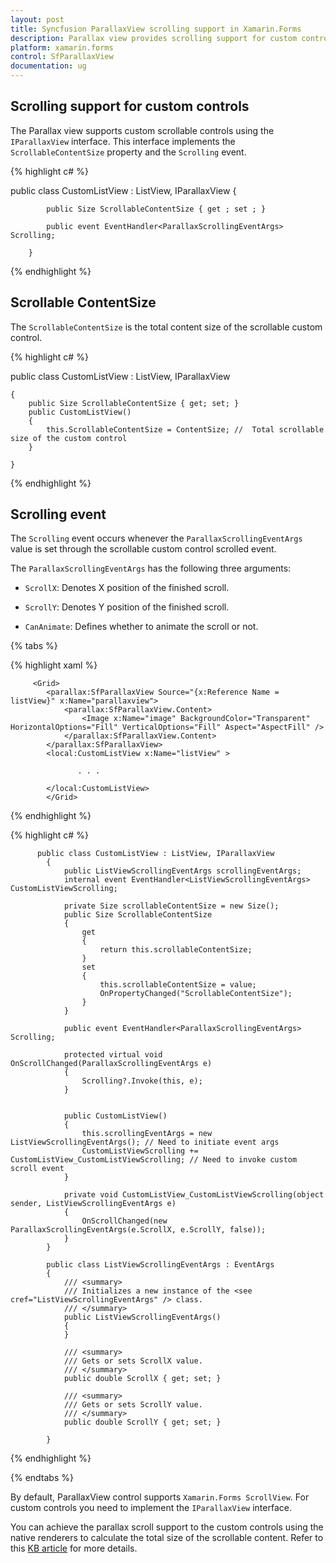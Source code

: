 ```yaml
---
layout: post
title: Syncfusion ParallaxView scrolling support in Xamarin.Forms
description: Parallax view provides scrolling support for custom controls.
platform: xamarin.forms
control: SfParallaxView
documentation: ug
---
```


## Scrolling support for custom controls

The Parallax view supports custom scrollable controls using the `IParallaxView` interface. This interface implements the `ScrollableContentSize` property and the `Scrolling` event. 

{% highlight c# %}

   public class CustomListView : ListView, IParallaxView
        {

            public Size ScrollableContentSize { get ; set ; }

            public event EventHandler<ParallaxScrollingEventArgs> Scrolling;

        }

{% endhighlight %}                         

## Scrollable ContentSize

The `ScrollableContentSize` is the total content size of the scrollable custom control.

{% highlight c# %}

  public class CustomListView : ListView, IParallaxView

    {
        public Size ScrollableContentSize { get; set; }
        public CustomListView()
        {
            this.ScrollableContentSize = ContentSize; //  Total scrollable size of the custom control
        }

    }

{% endhighlight %}

## Scrolling event

The `Scrolling` event occurs whenever the `ParallaxScrollingEventArgs` value is set through the scrollable custom control scrolled event.

The `ParallaxScrollingEventArgs` has the following three arguments:

* `ScrollX`: Denotes X position of the finished scroll.

* `ScrollY`: Denotes Y position of the finished scroll.

* `CanAnimate`: Defines whether to animate the scroll or not.

{% tabs %}

{% highlight xaml %}

         <Grid>            
            <parallax:SfParallaxView Source="{x:Reference Name = listView}" x:Name="parallaxview">
                <parallax:SfParallaxView.Content>
                    <Image x:Name="image" BackgroundColor="Transparent" HorizontalOptions="Fill" VerticalOptions="Fill" Aspect="AspectFill" />
                </parallax:SfParallaxView.Content>
            </parallax:SfParallaxView>
            <local:CustomListView x:Name="listView" >
                                  
                   . . .

            </local:CustomListView>
            </Grid>

{% endhighlight %}

{% highlight c# %}

          public class CustomListView : ListView, IParallaxView
            {
                public ListViewScrollingEventArgs scrollingEventArgs;
                internal event EventHandler<ListViewScrollingEventArgs> CustomListViewScrolling;

                private Size scrollableContentSize = new Size();
                public Size ScrollableContentSize
                {
                    get
                    {
                        return this.scrollableContentSize;
                    }
                    set
                    {
                        this.scrollableContentSize = value;
                        OnPropertyChanged("ScrollableContentSize");
                    }
                }

                public event EventHandler<ParallaxScrollingEventArgs> Scrolling;

                protected virtual void OnScrollChanged(ParallaxScrollingEventArgs e)
                {
                    Scrolling?.Invoke(this, e);
                }


                public CustomListView()
                {
                    this.scrollingEventArgs = new ListViewScrollingEventArgs(); // Need to initiate event args
                    CustomListViewScrolling += CustomListView_CustomListViewScrolling; // Need to invoke custom scroll event
                }

                private void CustomListView_CustomListViewScrolling(object sender, ListViewScrollingEventArgs e)
                {
                    OnScrollChanged(new ParallaxScrollingEventArgs(e.ScrollX, e.ScrollY, false));
                }
            }

            public class ListViewScrollingEventArgs : EventArgs
            {
                /// <summary>
                /// Initializes a new instance of the <see cref="ListViewScrollingEventArgs" /> class.
                /// </summary>
                public ListViewScrollingEventArgs()
                {
                }

                /// <summary>
                /// Gets or sets ScrollX value.
                /// </summary>
                public double ScrollX { get; set; }

                /// <summary>
                /// Gets or sets ScrollY value.
                /// </summary>
                public double ScrollY { get; set; }
            
            }

{% endhighlight %}

{% endtabs %}

By default, ParallaxView control supports `Xamarin.Forms ScrollView`. For custom controls you need to implement the `IParallaxView` interface.

You can achieve the parallax scroll support to the custom controls using the native renderers to calculate the total size of the scrollable content. Refer to this [KB article](https://www.syncfusion.com/kb/10067/how-to-provide-parallax-scrolling-support-to-any-custom-control-using-sfparallaxview) for more details.